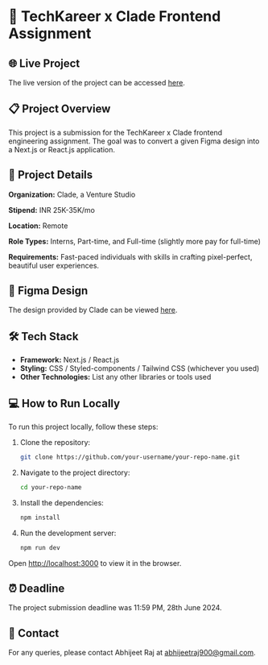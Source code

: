 # 🚀 TechKareer x Clade Frontend Assignment

## 🌐 Live Project

The live version of the project can be accessed [here](https://techkareerassignment-abhijeet-rajs-projects.vercel.app/).

## 📋 Project Overview

This project is a submission for the TechKareer x Clade frontend engineering assignment. The goal was to convert a given Figma design into a Next.js or React.js application.

## 📌 Project Details

**Organization:** Clade, a Venture Studio

**Stipend:** INR 25K-35K/mo

**Location:** Remote

**Role Types:** Interns, Part-time, and Full-time (slightly more pay for full-time)

**Requirements:** Fast-paced individuals with skills in crafting pixel-perfect, beautiful user experiences.

## 🎨 Figma Design

The design provided by Clade can be viewed [here](https://figma.com/design/1PsDL6m6lgnCK9Fs6x1fUX/Job-preview-dashboard).

## 🛠 Tech Stack

- **Framework:** Next.js / React.js
- **Styling:** CSS / Styled-components / Tailwind CSS (whichever you used)
- **Other Technologies:** List any other libraries or tools used

## 💻 How to Run Locally

To run this project locally, follow these steps:

1. Clone the repository:
    ```bash
    git clone https://github.com/your-username/your-repo-name.git
    ```
2. Navigate to the project directory:
    ```bash
    cd your-repo-name
    ```
3. Install the dependencies:
    ```bash
    npm install
    ```
4. Run the development server:
    ```bash
    npm run dev
    ```

Open [http://localhost:3000](http://localhost:3000) to view it in the browser.

## ⏰ Deadline

The project submission deadline was 11:59 PM, 28th June 2024.

## 📧 Contact

For any queries, please contact Abhijeet Raj at [abhijeetraj900@gmail.com](mailto:abhijeetraj900@gmail.com).
